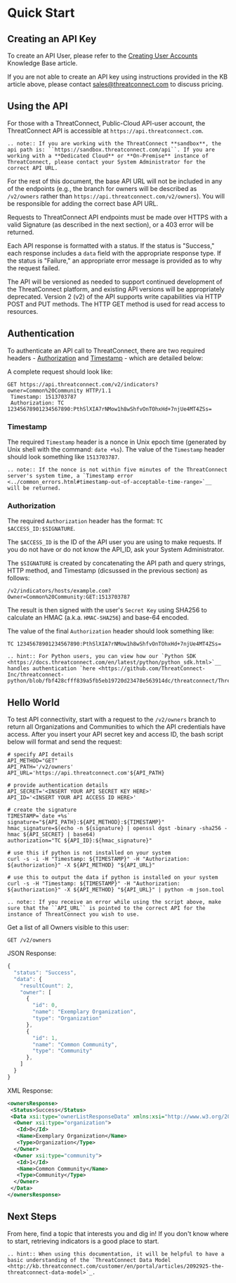 # Quick Start

## Creating an API Key

To create an API User, please refer to the [Creating User Accounts](http://kb.threatconnect.com/customer/en/portal/articles/2188549-creating-user-accounts) Knowledge Base article.

If you are not able to create an API key using instructions provided in the KB article above, please contact sales@threatconnect.com to discuss pricing.

## Using the API

For those with a ThreatConnect, Public-Cloud API-user account, the ThreatConnect API is accessible at `https://api.threatconnect.com`.

```eval_rst
.. note:: If you are working with the ThreatConnect **sandbox**, the api path is: ``https://sandbox.threatconnect.com/api``. If you are working with a **Dedicated Cloud** or **On-Premise** instance of ThreatConnect, please contact your System Administrator for the correct API URL.
```

For the rest of this document, the base API URL will not be included in any of the endpoints (e.g., the branch for owners will be described as `/v2/owners` rather than `https://api.threatconnect.com/v2/owners`). You will be responsible for adding the correct base API URL.

Requests to ThreatConnect API endpoints must be made over HTTPS with a valid Signature (as described in the next section), or a 403 error will be returned.

Each API response is formatted with a status. If the status is "Success," each response includes a `data` field with the appropriate response type. If the status is "Failure," an appropriate error message is provided as to why the request failed.

The API will be versioned as needed to support continued development of the ThreatConnect platform, and existing API versions will be appropriately deprecated. Version 2 (v2) of the API supports write capabilities via HTTP POST and PUT methods. The HTTP GET method is used for read access to resources.

## Authentication

To authenticate an API call to ThreatConnect, there are two required headers - [Authorization](#authorization) and [Timestamp](#timestamp) - which are detailed below:

A complete request should look like:

```
GET https://api.threatconnect.com/v2/indicators?owner=Common%20Community HTTP/1.1
 Timestamp: 1513703787
 Authorization: TC 12345678901234567890:PthSlXIA7rNMow1h8wShfvOnTOhxHd+7njUe4MT4ZSs=
```

### Timestamp

The required `Timestamp` header is a nonce in Unix epoch time (generated by Unix shell with the command: `date +%s`). The value of the `Timestamp` header should look something like `1513703787`.

```eval_rst
.. note:: If the nonce is not within five minutes of the ThreatConnect server's system time, a `Timestamp error <../common_errors.html#timestamp-out-of-acceptable-time-range>`__  will be returned.
```

### Authorization

The required `Authorization` header has the format: `TC $ACCESS_ID:$SIGNATURE`.

The `$ACCESS_ID` is the ID of the API user you are using to make requests. If you do not have or do not know the API_ID, ask your System Administrator.

The `$SIGNATURE` is created by concatenating the API path and query strings, HTTP method, and Timestamp (dicsussed in the previous section) as follows:

`/v2/indicators/hosts/example.com?Owner=Common%20Community:GET:1513703787`

The result is then signed with the user's `Secret Key` using SHA256 to calculate an HMAC (a.k.a. `HMAC-SHA256`) and base-64 encoded.

The value of the final `Authorization` header should look something like:

```
TC 12345678901234567890:PthSlXIA7rNMow1h8wShfvOnTOhxHd+7njUe4MT4ZSs=
```

```eval_rst
.. hint:: For Python users, you can view how our `Python SDK <https://docs.threatconnect.com/en/latest/python/python_sdk.html>`__  handles authentication `here <https://github.com/ThreatConnect-Inc/threatconnect-python/blob/fbf428cfff839a5fb5eb19720d23478e563914dc/threatconnect/ThreatConnect.py#L187>`__.
```

## Hello World

To test API connectivity, start with a request to the `/v2/owners` branch to return all Organizations and Communities to which the API credentials have access. After you insert your API secret key and access ID, the bash script below will format and send the request:

```shell
# specify API details
API_METHOD="GET"
API_PATH='/v2/owners'
API_URL='https://api.threatconnect.com'${API_PATH}

# provide authentication details
API_SECRET='<INSERT YOUR API SECRET KEY HERE>'
API_ID='<INSERT YOUR API ACCESS ID HERE>'

# create the signature
TIMESTAMP=`date +%s`
signature="${API_PATH}:${API_METHOD}:${TIMESTAMP}"
hmac_signature=$(echo -n ${signature} | openssl dgst -binary -sha256 -hmac ${API_SECRET} | base64)
authorization="TC ${API_ID}:${hmac_signature}"

# use this if python is not installed on your system
curl -s -i -H "Timestamp: ${TIMESTAMP}" -H "Authorization: ${authorization}" -X ${API_METHOD} "${API_URL}"

# use this to output the data if python is installed on your system
curl -s -H "Timestamp: ${TIMESTAMP}" -H "Authorization: ${authorization}" -X ${API_METHOD} "${API_URL}" | python -m json.tool
```

```eval_rst
.. note:: If you receive an error while using the script above, make sure that the ``API_URL`` is pointed to the correct API for the instance of ThreatConnect you wish to use.
```

Get a list of all Owners visible to this user:

```
GET /v2/owners
```

JSON Response:

```javascript
{
  "status": "Success",
  "data": {
    "resultCount": 2,
    "owner": [
      {
        "id": 0,
        "name": "Exemplary Organization",
        "type": "Organization"
      },
      {
        "id": 1,
        "name": "Common Community",
        "type": "Community"
      },
    ]
  }
}
```

XML Response:

```xml
<ownersResponse>
 <Status>Success</Status>
 <Data xsi:type="ownerListResponseData" xmlns:xsi="http://www.w3.org/2001/XMLSchema-instance">
  <Owner xsi:type="organization">
   <Id>0</Id>
   <Name>Exemplary Organization</Name>
   <Type>Organization</Type>
  </Owner>
  <Owner xsi:type="community">
   <Id>1</Id>
   <Name>Common Community</Name>
   <Type>Community</Type>
  </Owner>
 </Data>
</ownersResponse>
```

## Next Steps

From here, find a topic that interests you and dig in! If you don't know where to start, retrieving indicators is a good place to start.

```eval_rst
.. hint:: When using this documentation, it will be helpful to have a basic understanding of the `ThreatConnect Data Model <http://kb.threatconnect.com/customer/en/portal/articles/2092925-the-threatconnect-data-model>`_.
```
